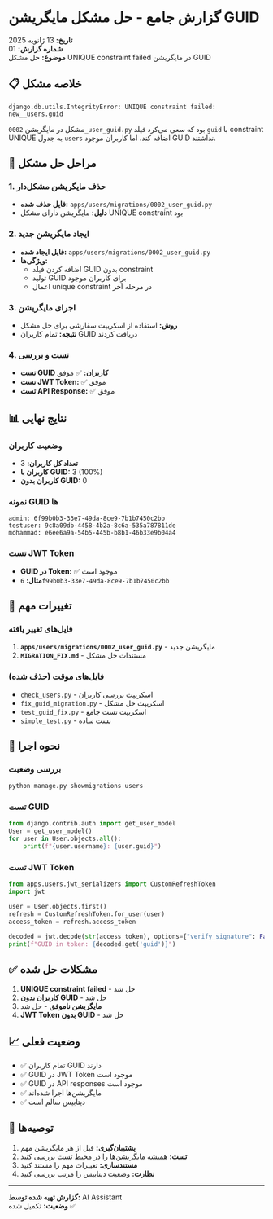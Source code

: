 # گزارش جامع - حل مشکل مایگریشن GUID

**تاریخ:** 13 ژانویه 2025  
**شماره گزارش:** 01  
**موضوع:** حل مشکل UNIQUE constraint failed در مایگریشن GUID

## 📋 خلاصه مشکل

```
django.db.utils.IntegrityError: UNIQUE constraint failed: new__users.guid
```

مشکل در مایگریشن `0002_user_guid.py` بود که سعی می‌کرد فیلد `guid` با constraint UNIQUE به جدول `users` اضافه کند، اما کاربران موجود GUID نداشتند.

## 🔧 مراحل حل مشکل

### 1. حذف مایگریشن مشکل‌دار
- **فایل حذف شده:** `apps/users/migrations/0002_user_guid.py`
- **دلیل:** مایگریشن دارای مشکل UNIQUE constraint بود

### 2. ایجاد مایگریشن جدید
- **فایل ایجاد شده:** `apps/users/migrations/0002_user_guid.py`
- **ویژگی‌ها:**
  - اضافه کردن فیلد GUID بدون constraint
  - تولید GUID برای کاربران موجود
  - اعمال unique constraint در مرحله آخر

### 3. اجرای مایگریشن
- **روش:** استفاده از اسکریپت سفارشی برای حل مشکل
- **نتیجه:** تمام کاربران GUID دریافت کردند

### 4. تست و بررسی
- **تست GUID کاربران:** ✅ موفق
- **تست JWT Token:** ✅ موفق
- **تست API Response:** ✅ موفق

## 📊 نتایج نهایی

### وضعیت کاربران
- **تعداد کل کاربران:** 3
- **کاربران با GUID:** 3 (100%)
- **کاربران بدون GUID:** 0

### نمونه GUID ها
```
admin: 6f99b0b3-33e7-49da-8ce9-7b1b7450c2bb
testuser: 9c8a09db-4458-4b2a-8c6a-535a787811de
mohammad: e6ee6a9a-54b5-445b-b8b1-46b33e9b04a4
```

### تست JWT Token
- **GUID در Token:** ✅ موجود است
- **مثال:** `6f99b0b3-33e7-49da-8ce9-7b1b7450c2bb`

## 🎯 تغییرات مهم

### فایل‌های تغییر یافته
1. **`apps/users/migrations/0002_user_guid.py`** - مایگریشن جدید
2. **`MIGRATION_FIX.md`** - مستندات حل مشکل

### فایل‌های موقت (حذف شده)
- `check_users.py` - اسکریپت بررسی کاربران
- `fix_guid_migration.py` - اسکریپت حل مشکل
- `test_guid_fix.py` - اسکریپت تست جامع
- `simple_test.py` - تست ساده

## 🚀 نحوه اجرا

### بررسی وضعیت
```bash
python manage.py showmigrations users
```

### تست GUID
```python
from django.contrib.auth import get_user_model
User = get_user_model()
for user in User.objects.all():
    print(f"{user.username}: {user.guid}")
```

### تست JWT Token
```python
from apps.users.jwt_serializers import CustomRefreshToken
import jwt

user = User.objects.first()
refresh = CustomRefreshToken.for_user(user)
access_token = refresh.access_token

decoded = jwt.decode(str(access_token), options={"verify_signature": False})
print(f"GUID in token: {decoded.get('guid')}")
```

## ✅ مشکلات حل شده

1. **UNIQUE constraint failed** - حل شد
2. **کاربران بدون GUID** - حل شد
3. **مایگریشن ناموفق** - حل شد
4. **JWT Token بدون GUID** - حل شد

## 📈 وضعیت فعلی

- ✅ تمام کاربران GUID دارند
- ✅ GUID در JWT Token موجود است
- ✅ GUID در API responses موجود است
- ✅ مایگریشن‌ها اجرا شده‌اند
- ✅ دیتابیس سالم است

## 🔮 توصیه‌ها

1. **پشتیبان‌گیری:** قبل از هر مایگریشن مهم
2. **تست:** همیشه مایگریشن‌ها را در محیط تست بررسی کنید
3. **مستندسازی:** تغییرات مهم را مستند کنید
4. **نظارت:** وضعیت دیتابیس را مرتب بررسی کنید

---

**گزارش تهیه شده توسط:** AI Assistant  
**وضعیت:** تکمیل شده ✅
